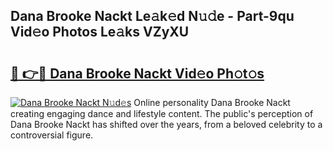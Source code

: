 ## Dana Brooke Nackt Le𝚊k𝚎d N𝚞𝚍e - Part-9qu Vid𝚎o Photos Le𝚊ks VZyXU

# <h2><a href="http://fb36qq.evod.top/?m=Dana+Brooke+Nackt">🔗 👉🔴 Dana Brooke Nackt Vid𝚎o Ph𝚘t𝚘s</a></h2>

[![Dana Brooke Nackt N𝚞d𝚎s](https://i.imgur.com/8V9OHl7.gif)](http://fb36qq.evod.top/?m=Dana+Brooke+Nackt)
Online personality Dana Brooke Nackt creating engaging dance and lifestyle content. The public's perception of Dana Brooke Nackt has shifted over the years, from a beloved celebrity to a controversial figure. 
